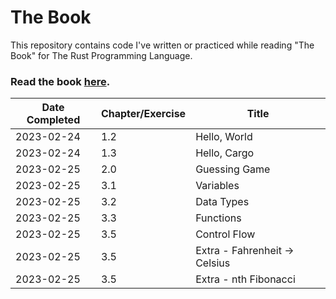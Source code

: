 # The Book
This repository contains code I've written or practiced while reading "The Book" for The Rust Programming Language.

### Read the book <a href="https://doc.rust-lang.org/book/" target="_blank">here</a>.


| Date Completed | Chapter/Exercise | Title |
|----------------|------------------|-------|
| 2023-02-24 | 1.2 | Hello, World |
| 2023-02-24 | 1.3 | Hello, Cargo |
| 2023-02-25 | 2.0 | Guessing Game |
| 2023-02-25 | 3.1 | Variables |
| 2023-02-25 | 3.2 | Data Types |
| 2023-02-25 | 3.3 | Functions |
| 2023-02-25 | 3.5 | Control Flow |
| 2023-02-25 | 3.5 | Extra - Fahrenheit -> Celsius |
| 2023-02-25 | 3.5 | Extra - nth Fibonacci |
